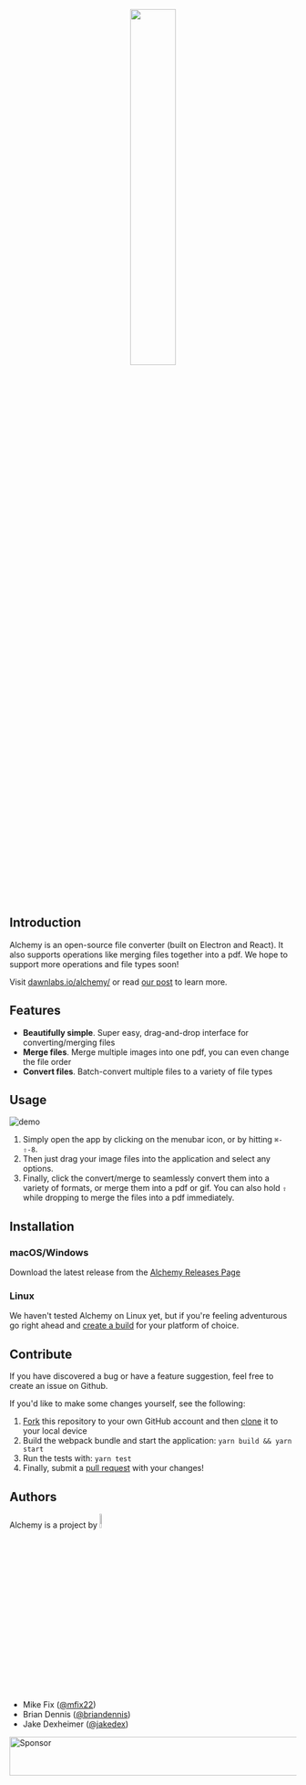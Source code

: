 <p align="center"><img width=40% src="https://cloud.githubusercontent.com/assets/10369094/24595851/bc69d6e4-17ff-11e7-98e9-67b538b25de3.png"></p>

## Introduction

Alchemy is an open-source file converter (built on Electron and React). It also supports operations like merging files together into a pdf. We hope to support more operations and file types soon!

Visit [dawnlabs.io/alchemy/](http://dawnlabs.io/alchemy/) or read [our post](https://dawnlabs.github.io/blog/alchemy/) to learn more.

## Features

* **Beautifully simple**. Super easy, drag-and-drop interface for converting/merging files
* **Merge files**. Merge multiple images into one pdf, you can even change the file order
* **Convert files**. Batch-convert multiple files to a variety of file types

## Usage

[]()![demo](https://cloud.githubusercontent.com/assets/10369094/24595824/7e6f7f74-17ff-11e7-80dd-b2602b9f0ba1.gif)

1. Simply open the app by clicking on the menubar icon, or by hitting `⌘-⇧-8`.
2. Then just drag your image files into the application and select any options.
3. Finally, click the convert/merge to seamlessly convert them into a variety of formats, or merge them into a pdf or gif. You can also hold `⇧` while dropping to merge the files into a pdf immediately.

## Installation

### macOS/Windows

Download the latest release from the [Alchemy Releases Page](https://github.com/dawnlabs/alchemy/releases/latest)

### Linux 

We haven't tested Alchemy on Linux yet, but if you're feeling adventurous go right ahead and [create a build](https://github.com/dawnlabs/alchemy/issues/9) for your platform of choice.

## Contribute

If you have discovered a bug or have a feature suggestion, feel free to create an issue on Github.

If you'd like to make some changes yourself, see the following:
1. [Fork](https://help.github.com/articles/fork-a-repo/) this repository to your own GitHub account and then [clone](https://help.github.com/articles/cloning-a-repository/) it to your local device
2. Build the webpack bundle and start the application: `yarn build && yarn start`
3. Run the tests with: `yarn test`
4. Finally, submit a [pull request](https://help.github.com/articles/creating-a-pull-request-from-a-fork/) with your changes!

## Authors
Alchemy is a project by <a href="http://dawnlabs.io/"><img width=8% src="https://cloud.githubusercontent.com/assets/10369094/25406306/dacebd4c-29cb-11e7-8e1c-468687cde495.png"></a>
- Mike Fix ([@mfix22](https://github.com/mfix22))
- Brian Dennis ([@briandennis](https://github.com/briandennis))
- Jake Dexheimer ([@jakedex](https://github.com/jakedex))

<a href="https://app.codesponsor.io/link/4phDnnWx26cvd5VwNvzwwdPm/dawnlabs/alchemy" rel="nofollow"><img src="https://app.codesponsor.io/embed/4phDnnWx26cvd5VwNvzwwdPm/dawnlabs/alchemy.svg" style="width: 888px; height: 68px;" alt="Sponsor" /></a>
